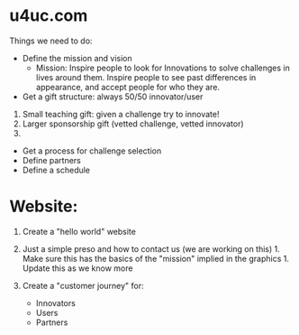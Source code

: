 # u4uc.com

Things we need to do:
* Define the mission and vision
  *  Mission:  Inspire people to look for Innovations to solve challenges in lives around them.  Inspire people to see past differences in appearance, and accept people for who they are.
* Get a gift structure:  always 50/50 innovator/user
1. Small teaching gift:  given a challenge try to innovate!
2. Larger sponsorship gift (vetted challenge, vetted innovator)
3.

* Get a process for challenge selection
* Define partners
* Define a schedule

# Website:
1. Create a "hello world" website
  1. Just a simple preso and how to contact us (we are working on this)
    1. Make sure this has the basics of the "mission" implied in the graphics
    1. Update this as we know more
   
1. Create a "customer journey" for:
    * Innovators
    * Users
    * Partners
